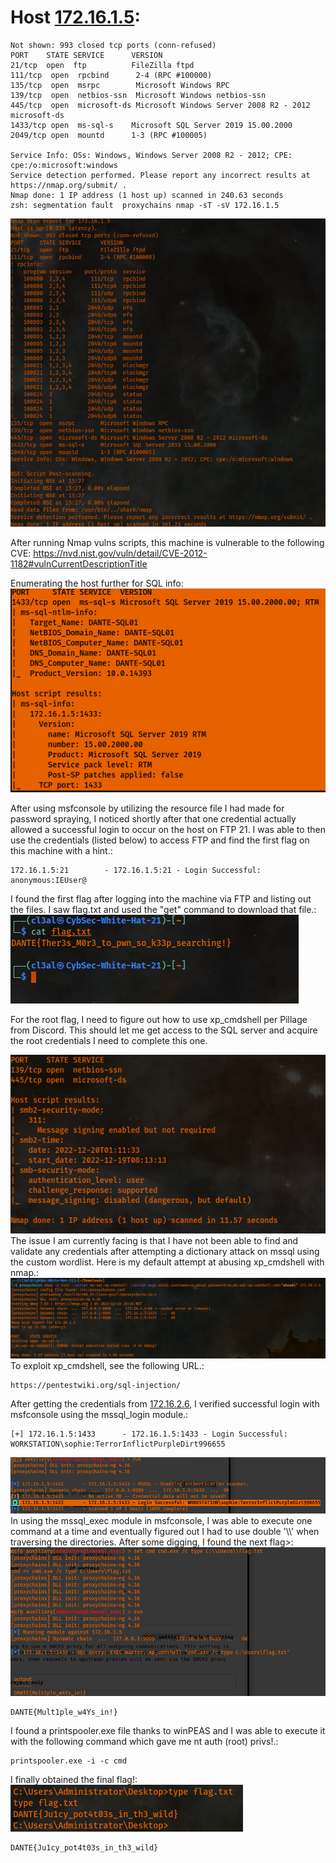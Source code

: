 # Host [172.16.1.5](http://172.16.1.5):

```
Not shown: 993 closed tcp ports (conn-refused)
PORT    STATE SERVICE      VERSION
21/tcp  open  ftp          FileZilla ftpd
111/tcp  open  rpcbind      2-4 (RPC #100000)
135/tcp  open  msrpc        Microsoft Windows RPC
139/tcp  open  netbios-ssn  Microsoft Windows netbios-ssn
445/tcp  open  microsoft-ds Microsoft Windows Server 2008 R2 - 2012 microsoft-ds
1433/tcp open  ms-sql-s    Microsoft SQL Server 2019 15.00.2000
2049/tcp open  mountd      1-3 (RPC #100005)

Service Info: OSs: Windows, Windows Server 2008 R2 - 2012; CPE: cpe:/o:microsoft:windows
Service detection performed. Please report any incorrect results at https://nmap.org/submit/ .
Nmap done: 1 IP address (1 host up) scanned in 240.63 seconds
zsh: segmentation fault  proxychains nmap -sT -sV 172.16.1.5
```

![](./_resources/HTB_Pro_Lab_Dante.resources/image.38.png)

After running Nmap vulns scripts, this machine is vulnerable to the following CVE: <https://nvd.nist.gov/vuln/detail/CVE-2012-1182#vulnCurrentDescriptionTitle>

Enumerating the host further for SQL info:
![](./_resources/HTB_Pro_Lab_Dante.resources/image.29.png)

After using msfconsole by utilizing the resource file I had made for password spraying, I noticed shortly after that one credential actually allowed a successful login to occur on the host on FTP 21. I was able to then use the credentials (listed below) to access FTP and find the first flag on this machine with a hint.:

```
172.16.1.5:21        - 172.16.1.5:21 - Login Successful: anonymous:IEUser@
```

I found the first flag after logging into the machine via FTP and listing out the files. I saw flag.txt and used the "get" command to download that file.:
![](./_resources/HTB_Pro_Lab_Dante.resources/image.37.png)

For the root flag, I need to figure out how to use xp\_cmdshell per Pillage from Discord. This should let me get access to the SQL server and acquire the root credentials I need to complete this one.

![](./_resources/HTB_Pro_Lab_Dante.resources/image.91.png)
The issue I am currently facing is that I have not been able to find and validate any credentials after attempting a dictionary attack on mssql using the custom wordlist. Here is my default attempt at abusing xp\_cmdshell with nmap.:
![](./_resources/HTB_Pro_Lab_Dante.resources/image.92.png)
To exploit xp\_cmdshell, see the following URL.:
```
https://pentestwiki.org/sql-injection/
```

After getting the credentials from [172.16.2.6](http://172.16.2.6), I verified successful login with msfconsole using the mssql\_login module.:

```
[+] 172.16.1.5:1433      - 172.16.1.5:1433 - Login Successful: WORKSTATION\sophie:TerrorInflictPurpleDirt996655
```

![](./_resources/HTB_Pro_Lab_Dante.resources/image.103.png)
In using the mssql\_exec module in msfconsole, I was able to execute one command at a time and eventually figured out I had to use double '\\\\' when traversing the directories. After some digging, I found the next flag>:
![](./_resources/HTB_Pro_Lab_Dante.resources/image.104.png)

```
DANTE{Mult1ple_w4Ys_in!}
```

I found a printspooler.exe file thanks to winPEAS and I was able to execute it with the following command which gave me nt auth (root) privs!.:
```
printspooler.exe -i -c cmd
```

I finally obtained the final flag!:
![](./_resources/HTB_Pro_Lab_Dante.resources/image.105.png)

```
DANTE{Ju1cy_pot4t03s_in_th3_wild}
```
